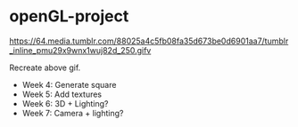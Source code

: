 # openGL-project
https://64.media.tumblr.com/88025a4c5fb08fa35d673be0d6901aa7/tumblr_inline_pmu29x9wnx1wuj82d_250.gifv

Recreate above gif.
- Week 4: Generate square
- Week 5: Add textures
- Week 6: 3D + Lighting?
- Week 7: Camera + lighting?
